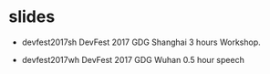 # slides

- devfest2017sh
DevFest 2017 GDG Shanghai 3 hours Workshop.

- devfest2017wh
DevFest 2017 GDG Wuhan 0.5 hour speech

